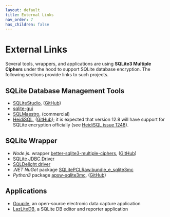 ```yaml
---
layout: default
title: External Links
nav_order: 7
has_children: false
---
```

# External Links

Several tools, wrappers, and applications are using **SQLite3 Multiple Ciphers** under the hood to support SQLite database encryption. The following sections provide links to such projects.

## SQLite Database Management Tools

- [SQLiteStudio](https://sqlitestudio.pl), ([GitHub](https://github.com/pawelsalawa/sqlitestudio))
- [sqlite-gui](https://github.com/little-brother/sqlite-gui)
- [SQLMaestro](https://www.sqlmaestro.com), (commercial)
- [HeidiSQL](https://www.heidisql.com), ([GitHub](https://github.com/HeidiSQL/HeidiSQL)); it is expected that version 12.8 will have support for SQLite encryption officially (see [HeidiSQL issue 1248](https://github.com/HeidiSQL/HeidiSQL/issues/1284)).

## SQLite Wrapper

- _Node.js._ wrapper [better-sqlite3-multiple-ciphers](https://www.npmjs.com/package/better-sqlite3-multiple-ciphers), ([GitHub](https://github.com/m4heshd/better-sqlite3-multiple-ciphers))
- [SQLite JDBC Driver](https://github.com/Willena/sqlite-jdbc-crypt)
- [SQLDelight driver](https://github.com/toxicity-io/sqlite-mc)
- _.NET NuGet_ package [SQLitePCLRaw.bundle_e_sqlite3mc](https://www.nuget.org/packages/SQLitePCLRaw.bundle_e_sqlite3mc)
- _Python3_ package [apsw-sqlite3mc](https://pypi.org/project/apsw-sqlite3mc), ([GitHub](https://github.com/utelle/apsw-sqlite3mc))

## Applications

- [Goupile](https://goupile.org/en/), an open-source electronic data capture application
- [LazLiteDB](https://sourceforge.net/projects/lazlitedb/), a SQLite DB editor and reporter application
